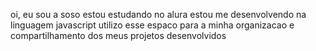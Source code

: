 oi, eu sou a soso
estou estudando no alura
estou me desenvolvendo na linguagem javascript 
utilizo esse espaco para a minha organizacao e compartilhamento dos meus projetos desenvolvidos 
